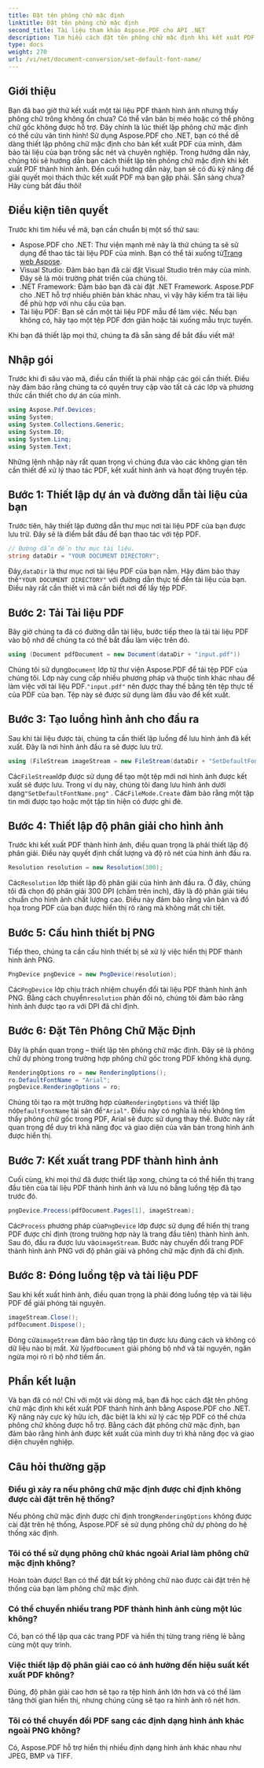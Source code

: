 ```yaml
---
title: Đặt tên phông chữ mặc định
linktitle: Đặt tên phông chữ mặc định
second_title: Tài liệu tham khảo Aspose.PDF cho API .NET
description: Tìm hiểu cách đặt tên phông chữ mặc định khi kết xuất PDF thành hình ảnh bằng Aspose.PDF cho .NET. Hướng dẫn này bao gồm các điều kiện tiên quyết, hướng dẫn từng bước và Câu hỏi thường gặp.
type: docs
weight: 270
url: /vi/net/document-conversion/set-default-font-name/
---
```

## Giới thiệu

Bạn đã bao giờ thử kết xuất một tài liệu PDF thành hình ảnh nhưng thấy phông chữ trông không ổn chưa? Có thể văn bản bị méo hoặc có thể phông chữ gốc không được hỗ trợ. Đây chính là lúc thiết lập phông chữ mặc định có thể cứu vãn tình hình! Sử dụng Aspose.PDF cho .NET, bạn có thể dễ dàng thiết lập phông chữ mặc định cho bản kết xuất PDF của mình, đảm bảo tài liệu của bạn trông sắc nét và chuyên nghiệp. Trong hướng dẫn này, chúng tôi sẽ hướng dẫn bạn cách thiết lập tên phông chữ mặc định khi kết xuất PDF thành hình ảnh. Đến cuối hướng dẫn này, bạn sẽ có đủ kỹ năng để giải quyết mọi thách thức kết xuất PDF mà bạn gặp phải. Sẵn sàng chưa? Hãy cùng bắt đầu thôi!

## Điều kiện tiên quyết

Trước khi tìm hiểu về mã, bạn cần chuẩn bị một số thứ sau:

- Aspose.PDF cho .NET: Thư viện mạnh mẽ này là thứ chúng ta sẽ sử dụng để thao tác tài liệu PDF của mình. Bạn có thể tải xuống từ[Trang web Aspose](https://releases.aspose.com/pdf/net/).
- Visual Studio: Đảm bảo bạn đã cài đặt Visual Studio trên máy của mình. Đây sẽ là môi trường phát triển của chúng tôi.
- .NET Framework: Đảm bảo bạn đã cài đặt .NET Framework. Aspose.PDF cho .NET hỗ trợ nhiều phiên bản khác nhau, vì vậy hãy kiểm tra tài liệu để phù hợp với nhu cầu của bạn.
- Tài liệu PDF: Bạn sẽ cần một tài liệu PDF mẫu để làm việc. Nếu bạn không có, hãy tạo một tệp PDF đơn giản hoặc tải xuống mẫu trực tuyến.

Khi bạn đã thiết lập mọi thứ, chúng ta đã sẵn sàng để bắt đầu viết mã!

## Nhập gói

Trước khi đi sâu vào mã, điều cần thiết là phải nhập các gói cần thiết. Điều này đảm bảo rằng chúng ta có quyền truy cập vào tất cả các lớp và phương thức cần thiết cho dự án của mình.

```csharp
using Aspose.Pdf.Devices;
using System;
using System.Collections.Generic;
using System.IO;
using System.Linq;
using System.Text;
```

Những lệnh nhập này rất quan trọng vì chúng đưa vào các không gian tên cần thiết để xử lý thao tác PDF, kết xuất hình ảnh và hoạt động truyền tệp.

## Bước 1: Thiết lập dự án và đường dẫn tài liệu của bạn

Trước tiên, hãy thiết lập đường dẫn thư mục nơi tài liệu PDF của bạn được lưu trữ. Đây sẽ là điểm bắt đầu để bạn thao tác với tệp PDF.

```csharp
// Đường dẫn đến thư mục tài liệu.
string dataDir = "YOUR DOCUMENT DIRECTORY";
```
 Đây,`dataDir` là thư mục nơi tài liệu PDF của bạn nằm. Hãy đảm bảo thay thế`"YOUR DOCUMENT DIRECTORY"` với đường dẫn thực tế đến tài liệu của bạn. Điều này rất cần thiết vì mã cần biết nơi để lấy tệp PDF.

## Bước 2: Tải Tài liệu PDF

Bây giờ chúng ta đã có đường dẫn tài liệu, bước tiếp theo là tải tài liệu PDF vào bộ nhớ để chúng ta có thể bắt đầu làm việc trên đó.

```csharp
using (Document pdfDocument = new Document(dataDir + "input.pdf"))
```
 Chúng tôi sử dụng`Document` lớp từ thư viện Aspose.PDF để tải tệp PDF của chúng tôi. Lớp này cung cấp nhiều phương pháp và thuộc tính khác nhau để làm việc với tài liệu PDF.`"input.pdf"` nên được thay thế bằng tên tệp thực tế của PDF của bạn. Tệp này sẽ được sử dụng làm đầu vào để kết xuất.

## Bước 3: Tạo luồng hình ảnh cho đầu ra

Sau khi tài liệu được tải, chúng ta cần thiết lập luồng để lưu hình ảnh đã kết xuất. Đây là nơi hình ảnh đầu ra sẽ được lưu trữ.

```csharp
using (FileStream imageStream = new FileStream(dataDir + "SetDefaultFontName.png", FileMode.Create))
```
 Các`FileStream`lớp được sử dụng để tạo một tệp mới nơi hình ảnh được kết xuất sẽ được lưu. Trong ví dụ này, chúng tôi đang lưu hình ảnh dưới dạng`"SetDefaultFontName.png"` . Các`FileMode.Create` đảm bảo rằng một tập tin mới được tạo hoặc một tập tin hiện có được ghi đè.

## Bước 4: Thiết lập độ phân giải cho hình ảnh

Trước khi kết xuất PDF thành hình ảnh, điều quan trọng là phải thiết lập độ phân giải. Điều này quyết định chất lượng và độ rõ nét của hình ảnh đầu ra.

```csharp
Resolution resolution = new Resolution(300);
```
 Các`Resolution` lớp thiết lập độ phân giải của hình ảnh đầu ra. Ở đây, chúng tôi đã chọn độ phân giải 300 DPI (chấm trên inch), đây là độ phân giải tiêu chuẩn cho hình ảnh chất lượng cao. Điều này đảm bảo rằng văn bản và đồ họa trong PDF của bạn được hiển thị rõ ràng mà không mất chi tiết.

## Bước 5: Cấu hình thiết bị PNG

Tiếp theo, chúng ta cần cấu hình thiết bị sẽ xử lý việc hiển thị PDF thành hình ảnh PNG.

```csharp
PngDevice pngDevice = new PngDevice(resolution);
```
 Các`PngDevice` lớp chịu trách nhiệm chuyển đổi tài liệu PDF thành hình ảnh PNG. Bằng cách chuyển`resolution` phản đối nó, chúng tôi đảm bảo rằng hình ảnh được tạo ra với DPI đã chỉ định.

## Bước 6: Đặt Tên Phông Chữ Mặc Định

Đây là phần quan trọng – thiết lập tên phông chữ mặc định. Đây sẽ là phông chữ dự phòng trong trường hợp phông chữ gốc trong PDF không khả dụng.

```csharp
RenderingOptions ro = new RenderingOptions();
ro.DefaultFontName = "Arial";
pngDevice.RenderingOptions = ro;
```
 Chúng tôi tạo ra một trường hợp của`RenderingOptions` và thiết lập nó`DefaultFontName` tài sản để`"Arial"`. Điều này có nghĩa là nếu không tìm thấy phông chữ gốc trong PDF, Arial sẽ được sử dụng thay thế. Bước này rất quan trọng để duy trì khả năng đọc và giao diện của văn bản trong hình ảnh được hiển thị.

## Bước 7: Kết xuất trang PDF thành hình ảnh

Cuối cùng, khi mọi thứ đã được thiết lập xong, chúng ta có thể hiển thị trang đầu tiên của tài liệu PDF thành hình ảnh và lưu nó bằng luồng tệp đã tạo trước đó.

```csharp
pngDevice.Process(pdfDocument.Pages[1], imageStream);
```
 Các`Process` phương pháp của`PngDevice` lớp được sử dụng để hiển thị trang PDF được chỉ định (trong trường hợp này là trang đầu tiên) thành hình ảnh. Sau đó, đầu ra được lưu vào`imageStream`. Bước này chuyển đổi trang PDF thành hình ảnh PNG với độ phân giải và phông chữ mặc định đã chỉ định.

## Bước 8: Đóng luồng tệp và tài liệu PDF

Sau khi kết xuất hình ảnh, điều quan trọng là phải đóng luồng tệp và tài liệu PDF để giải phóng tài nguyên.

```csharp
imageStream.Close();
pdfDocument.Dispose();
```
Đóng cửa`imageStream` đảm bảo rằng tập tin được lưu đúng cách và không có dữ liệu nào bị mất. Xử lý`pdfDocument` giải phóng bộ nhớ và tài nguyên, ngăn ngừa mọi rò rỉ bộ nhớ tiềm ẩn.

## Phần kết luận

Và bạn đã có nó! Chỉ với một vài dòng mã, bạn đã học cách đặt tên phông chữ mặc định khi kết xuất PDF thành hình ảnh bằng Aspose.PDF cho .NET. Kỹ năng này cực kỳ hữu ích, đặc biệt là khi xử lý các tệp PDF có thể chứa phông chữ không được hỗ trợ. Bằng cách đặt phông chữ mặc định, bạn đảm bảo rằng hình ảnh được kết xuất của mình duy trì khả năng đọc và giao diện chuyên nghiệp.

## Câu hỏi thường gặp

### Điều gì xảy ra nếu phông chữ mặc định được chỉ định không được cài đặt trên hệ thống?
 Nếu phông chữ mặc định được chỉ định trong`RenderingOptions` không được cài đặt trên hệ thống, Aspose.PDF sẽ sử dụng phông chữ dự phòng do hệ thống xác định.

### Tôi có thể sử dụng phông chữ khác ngoài Arial làm phông chữ mặc định không?
Hoàn toàn được! Bạn có thể đặt bất kỳ phông chữ nào được cài đặt trên hệ thống của bạn làm phông chữ mặc định.

### Có thể chuyển nhiều trang PDF thành hình ảnh cùng một lúc không?
Có, bạn có thể lặp qua các trang PDF và hiển thị từng trang riêng lẻ bằng cùng một quy trình.

### Việc thiết lập độ phân giải cao có ảnh hưởng đến hiệu suất kết xuất PDF không?
Đúng, độ phân giải cao hơn sẽ tạo ra tệp hình ảnh lớn hơn và có thể làm tăng thời gian hiển thị, nhưng chúng cũng sẽ tạo ra hình ảnh rõ nét hơn.

### Tôi có thể chuyển đổi PDF sang các định dạng hình ảnh khác ngoài PNG không?
Có, Aspose.PDF hỗ trợ hiển thị nhiều định dạng hình ảnh khác nhau như JPEG, BMP và TIFF.